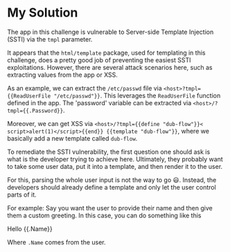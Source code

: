 # My Solution

The app in this challenge is vulnerable to Server-side Template Injection (SSTI) via the `tmpl` parameter. 

It appears that the `html/template` package, used for templating in this challenge, does a pretty good job of preventing the easiest SSTI exploitations. However, there are several attack scenarios here, such as extracting values from the app or XSS.

As an example, we can extract the `/etc/passwd` file via `<host>?tmpl={{ReadUserFile "/etc/passwd"}}`. This leverages the `ReadUserFile` function defined in the app. The 'password' variable can be extracted via `<host>/?tmpl={{.Password}}`.

Moreover, we can get XSS via `<host>/?tmpl={{define "dub-flow"}}<​script>alert(1)<​/script>{{end}} {{template "dub-flow"}}`, where we basically add a new template called `dub-flow`.

To remediate the SSTI vulnerability, the first question one should ask is what is the developer trying to achieve here. Ultimately, they probably want to take some user data, put it into a template, and then render it to the user. 

For this, parsing the whole user input is not the way to go 😃. Instead, the developers should already define a template and only let the user control parts of it. 

For example: Say you want the user to provide their name and then give them a custom greeting. In this case, you can do something like this

<p>Hello {{.Name}}</p>

Where `.Name` comes from the user.